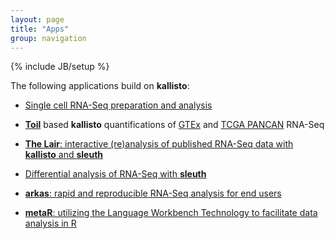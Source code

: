 ```yaml
---
layout: page
title: "Apps"
group: navigation
---
```


{% include JB/setup %}

The following applications build on __kallisto__:

- [Single cell RNA-Seq preparation and analysis](singlecell.html)

- [__Toil__](https://github.com/BD2KGenomics/toil) based __kallisto__ quantifications of [GTEx](https://genome-cancer.soe.ucsc.edu/proj/site/xena/datapages/?dataset=gtex_Kallisto_est_counts&host=https://toil.xenahubs.net) and [TCGA PANCAN](https://genome-cancer.soe.ucsc.edu/proj/site/xena/datapages/?dataset=tcga_Kallisto_est_counts&host=https://toil.xenahubs.net) RNA-Seq

- [__The Lair__: interactive (re)analysis of published RNA-Seq data with __kallisto__ and __sleuth__](http://pachterlab.github.io/lair)

- [Differential analysis of RNA-Seq with __sleuth__](http://pachterlab.github.io/sleuth)

- [__arkas__: rapid and reproducible RNA-Seq analysis for end users](https://github.com/Al3n70rn/arkas)

- [__metaR__: utilizing the Language Workbench Technology to facilitate data analysis in R](http://campagnelab.org/metar-1-8-0-released/)
